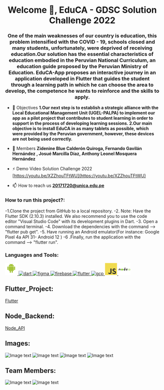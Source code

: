 <h1 align="center">Welcome 👋, EduCA - GDSC Solution Challenge 2022</h1>
<h3 align="center">One of the main weaknesses of our country is education, this problem intensified with the COVID - 19, schools closed and many students, unfortunately, were deprived of receiving education.Our solution has the essential characteristics of education embodied in the Peruvian National Curriculum, an education guide proposed by the Peruvian Ministry of Education. EduCA-App proposes an interactive journey in an application developed in Flutter that guides the student through a learning path in which he can choose the area to develop, the competence he wants to reinforce and the skills to apply.</h3>

- 📝 Objectives **1.Our next step is to establish a strategic alliance with the Local Educational Management Unit (UGEL-PALPA) to implement our app as a pilot project that contributes to student learning in order to support in the process of developing learning sessions. 2.Our main objective is to install EduCA in as many tablets as possible, which were provided by the Peruvian government, however, these devices are not being used correctly.**

- 🤝 Members **Zidenine Blue Calderón Quiroga, Fernando Gavilán Hernández , Josué Marcilla Díaz, Anthony Leonel Mosquera Hernández**

- ⚡ Demo Video Solution Challenge 2022 [https://youtu.be/XZZhouTFtWU](https://youtu.be/XZZhouTFtWU)

- 📫 How to reach us **20171720@unica.edu.pe**

<p align="left">
</p>

<h3 align="left">How to run this project?:</h3>
-1.Clone the project from GitHub to a local repository.
-2. Note: Have the Flutter SDK (2.10.3) installed. We also recommend you to use the code editor "Visual Studio Code" with its development plugins in Dart.
-3. Open a command terminal.
-4. Download the dependencies with the command --> "flutter pub get".
-5. Have running an Android emulator(For instance: Google Pixel 4a API 31- Android 12 )
-6 .Finally, run the application with the command --> "flutter run".

<h3 align="left">Languages and Tools:</h3>
<p align="left"> <a href="https://developer.android.com" target="_blank" rel="noreferrer"> <img src="https://raw.githubusercontent.com/devicons/devicon/master/icons/android/android-original-wordmark.svg" alt="android" width="40" height="40"/> </a> <a href="https://dart.dev" target="_blank" rel="noreferrer"> <img src="https://www.vectorlogo.zone/logos/dartlang/dartlang-icon.svg" alt="dart" width="40" height="40"/> </a> <a href="https://www.figma.com/" target="_blank" rel="noreferrer"> <img src="https://www.vectorlogo.zone/logos/figma/figma-icon.svg" alt="figma" width="40" height="40"/> </a> <a href="https://firebase.google.com/" target="_blank" rel="noreferrer"> <img src="https://www.vectorlogo.zone/logos/firebase/firebase-icon.svg" alt="firebase" width="40" height="40"/> </a> <a href="https://flutter.dev" target="_blank" rel="noreferrer"> <img src="https://www.vectorlogo.zone/logos/flutterio/flutterio-icon.svg" alt="flutter" width="40" height="40"/> </a> <a href="https://cloud.google.com" target="_blank" rel="noreferrer"> <img src="https://www.vectorlogo.zone/logos/google_cloud/google_cloud-icon.svg" alt="gcp" width="40" height="40"/> </a> <a href="https://developer.mozilla.org/en-US/docs/Web/JavaScript" target="_blank" rel="noreferrer"> <img src="https://raw.githubusercontent.com/devicons/devicon/master/icons/javascript/javascript-original.svg" alt="javascript" width="40" height="40"/> </a> <a href="https://nodejs.org" target="_blank" rel="noreferrer"> <img src="https://raw.githubusercontent.com/devicons/devicon/master/icons/nodejs/nodejs-original-wordmark.svg" alt="nodejs" width="40" height="40"/> </a> </p>

## Flutter_Project:

[Flutter](https://github.com/FernandoGavilan2000/Flutter_EduCA)

## Node_Backend:

[Node_API](https://github.com/FernandoGavilan2000/API_REST-HACKUNICA)

## Images:

![Image text](<https://firebasestorage.googleapis.com/v0/b/api-hackunica.appspot.com/o/assets%2Fcapturas%2FInicio%20(2).png?alt=media&token=ca699577-75e1-42de-aabf-54eeb8f68f9c>)
![Image text](<https://firebasestorage.googleapis.com/v0/b/api-hackunica.appspot.com/o/assets%2Fcapturas%2FHome%20(1).png?alt=media&token=0370984b-1ddb-4d09-b6e7-9ac5de0a7434>)
![Image text](<https://firebasestorage.googleapis.com/v0/b/api-hackunica.appspot.com/o/assets%2Fcapturas%2FCourse%20-Comunicacion%20competencias%20(1).png?alt=media&token=ceb09fb6-686f-48a2-b659-577e26f4a4e6>)
![Image text](<https://firebasestorage.googleapis.com/v0/b/api-hackunica.appspot.com/o/assets%2Fcapturas%2FLecturas%20(1).png?alt=media&token=4d82d999-5225-4ea7-90ba-5fe63a77456d>)

## Team Members:

![Image text](https://firebasestorage.googleapis.com/v0/b/api-hackunica.appspot.com/o/fotos%2Ffoto1.png?alt=media&token=da1cc664-121d-4539-acd8-fc749a62f58d)
![Image text](https://firebasestorage.googleapis.com/v0/b/api-hackunica.appspot.com/o/fotos%2Ffoto2.png?alt=media&token=1aeb0994-1c0e-49aa-92e1-299365408af2)
